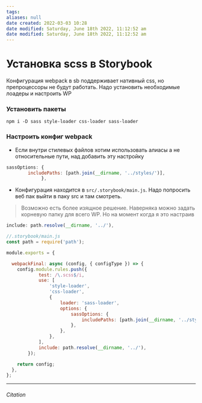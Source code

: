 ```yaml
---
tags: 
aliases: null
date created: 2022-03-03 10:28
date modified: Saturday, June 18th 2022, 11:12:52 am
date modified: Saturday, June 18th 2022, 11:12:52 am
---
```


# Установка scss в Storybook

Конфигурация webpack в sb поддерживает нативный css, но препроцессоры не будут работать.
Надо установить необходимые лоадеры и настроить WP

### Установить пакеты

```
npm i -D sass style-loader css-loader sass-loader
```

### Настроить конфиг webpack

- Если внутри стилевых файлов хотим использовать алиасы а не относительные пути, над добавить эту настройку

```js
sassOptions: {
		includePaths: [path.join(__dirname, '../styles/')],
			 },
```

- Конфигурация находится  в `src/.storybook/main.js`. Надо попросить веб пак выйти в паку src и там смотреть. 
> Возможно есть более изящное решение. Наверняка можно задать корневую папку для всего WP. Но на момент когда я это настраив

```js
include: path.resolve(__dirname, '../'), 
```


```js
//.storybook/main.js
const path = require('path');

module.exports = {

  webpackFinal: async (config, { configType }) => {
 	config.module.rules.push({
			test: /\.scss$/i,
			use: [
				'style-loader',
				'css-loader',
				{
					loader: 'sass-loader',
					options: {
						sassOptions: {
							includePaths: [path.join(__dirname, '../styles/')],
						},
					},
				},
			],
			include: path.resolve(__dirname, '../'),
		});

    return config;
  },
};

```

---

###### Citation
